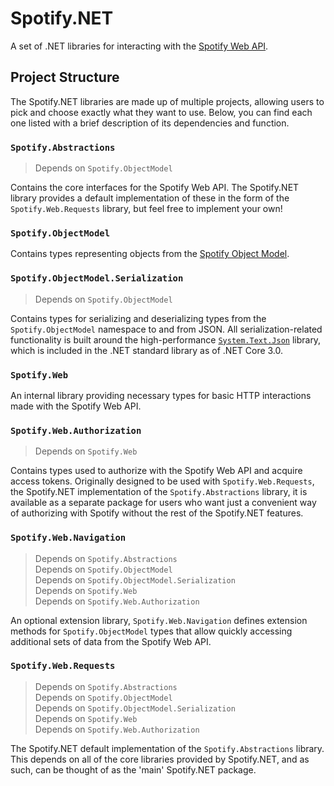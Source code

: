 # Spotify.NET

A set of .NET libraries for interacting with the [Spotify Web API](https://spotify.dev/documentation/web-api).

## Project Structure

The Spotify.NET libraries are made up of multiple projects, allowing users to pick and choose exactly what they want to use. Below, you can find each one listed with a brief description of its dependencies and function.

### `Spotify.Abstractions`

> Depends on `Spotify.ObjectModel`

Contains the core interfaces for the Spotify Web API. The Spotify.NET library provides a default implementation of these in the form of the `Spotify.Web.Requests` library, but feel free to implement your own!

### `Spotify.ObjectModel`

Contains types representing objects from the [Spotify Object Model](https://spotify.dev/documentation/web-api/reference/object-model).

### `Spotify.ObjectModel.Serialization`

> Depends on `Spotify.ObjectModel`

Contains types for serializing and deserializing types from the `Spotify.ObjectModel` namespace to and from JSON. All serialization-related functionality is built around the high-performance [`System.Text.Json`](https://docs.microsoft.com/en-us/dotnet/api/system.text.json) library, which is included in the .NET standard library as of .NET Core 3.0.

### `Spotify.Web`

An internal library providing necessary types for basic HTTP interactions made with the Spotify Web API.

### `Spotify.Web.Authorization`

> Depends on `Spotify.Web`

Contains types used to authorize with the Spotify Web API and acquire access tokens. Originally designed to be used with `Spotify.Web.Requests`, the Spotify.NET implementation of the `Spotify.Abstractions` library, it is available as a separate package for users who want just a convenient way of authorizing with Spotify without the rest of the Spotify.NET features.

### `Spotify.Web.Navigation`

> Depends on `Spotify.Abstractions`  
> Depends on `Spotify.ObjectModel`  
> Depends on `Spotify.ObjectModel.Serialization`  
> Depends on `Spotify.Web`  
> Depends on `Spotify.Web.Authorization`

An optional extension library, `Spotify.Web.Navigation` defines extension methods for `Spotify.ObjectModel` types that allow quickly accessing additional sets of data from the Spotify Web API.

### `Spotify.Web.Requests`

> Depends on `Spotify.Abstractions`  
> Depends on `Spotify.ObjectModel`  
> Depends on `Spotify.ObjectModel.Serialization`  
> Depends on `Spotify.Web`  
> Depends on `Spotify.Web.Authorization`

The Spotify.NET default implementation of the `Spotify.Abstractions` library. This depends on all of the core libraries provided by Spotify.NET, and as such, can be thought of as the 'main' Spotify.NET package.
